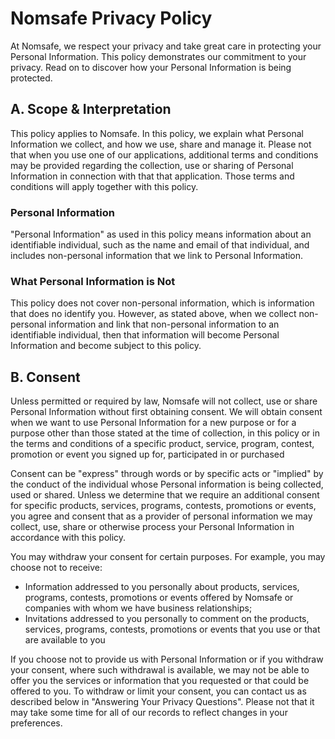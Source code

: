 # Nomsafe Privacy Policy
At Nomsafe, we respect your privacy and take great care in protecting your Personal Information. This policy demonstrates our commitment to your privacy. Read on to discover how your Personal Information is being protected.

## A. Scope & Interpretation
This policy applies to Nomsafe.
In this policy, we explain what Personal Information we collect, and how we use, share and manage it.
Please not that when you use one of our applications, additional terms and conditions may be provided regarding the collection, use or sharing of Personal Information in connection with that that application. Those terms and conditions will apply together with this policy.

### Personal Information
"Personal Information" as used in this policy means information about an identifiable individual, such as the name and email of that individual, and includes non-personal information that we link to Personal Information.

### What Personal Information is Not
This policy does not cover non-personal information, which is information that does no identify you. However, as stated above, when we collect non-personal information and link that non-personal information to an identifiable individual, then that information will become Personal Information and become subject to this policy.

## B. Consent
Unless permitted or required by law, Nomsafe will not collect, use or share Personal Information without first obtaining consent. We will obtain consent when we want to use Personal Information for a new purpose or for a purpose other than those stated at the time of collection, in this policy or in the terms and conditions of a specific product, service, program, contest, promotion or event you signed up for, participated in or purchased

Consent can be "express" through words or by specific acts or "implied" by the conduct of the individual whose Personal information is being collected, used or shared. Unless we determine that we require an additional consent for specific products, services, programs, contests, promotions or events, you agree and consent that as a provider of personal information we may collect, use, share or otherwise process your Personal Information in accordance with this policy.

You may withdraw your consent for certain purposes. For example, you may choose not to receive:
* Information addressed to you personally about products, services, programs, contests, promotions or events offered by Nomsafe or companies with whom we have business relationships;
* Invitations addressed to you personally to comment on the products, services, programs, contests, promotions or events that you use or that are available to you

If you choose not to provide us with Personal Information or if you withdraw your consent, where such withdrawal is available, we may not be able to offer you the services or information that you requested or that could be offered to you.
To withdraw or limit your consent, you can contact us as described below in "Answering Your Privacy Questions". 
Please not that it may take some time for all of our records to reflect changes in your preferences.
